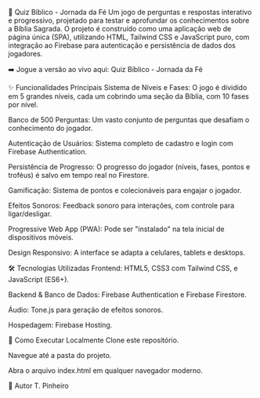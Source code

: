 📖 Quiz Bíblico - Jornada da Fé
Um jogo de perguntas e respostas interativo e progressivo, projetado para testar e aprofundar os conhecimentos sobre a Bíblia Sagrada. O projeto é construído como uma aplicação web de página única (SPA), utilizando HTML, Tailwind CSS e JavaScript puro, com integração ao Firebase para autenticação e persistência de dados dos jogadores.

➡️ Jogue a versão ao vivo aqui: Quiz Bíblico - Jornada da Fé

✨ Funcionalidades Principais
Sistema de Níveis e Fases: O jogo é dividido em 5 grandes níveis, cada um cobrindo uma seção da Bíblia, com 10 fases por nível.

Banco de 500 Perguntas: Um vasto conjunto de perguntas que desafiam o conhecimento do jogador.

Autenticação de Usuários: Sistema completo de cadastro e login com Firebase Authentication.

Persistência de Progresso: O progresso do jogador (níveis, fases, pontos e troféus) é salvo em tempo real no Firestore.

Gamificação: Sistema de pontos e colecionáveis para engajar o jogador.

Efeitos Sonoros: Feedback sonoro para interações, com controle para ligar/desligar.

Progressive Web App (PWA): Pode ser "instalado" na tela inicial de dispositivos móveis.

Design Responsivo: A interface se adapta a celulares, tablets e desktops.

🛠️ Tecnologias Utilizadas
Frontend: HTML5, CSS3 com Tailwind CSS, e JavaScript (ES6+).

Backend & Banco de Dados: Firebase Authentication e Firebase Firestore.

Áudio: Tone.js para geração de efeitos sonoros.

Hospedagem: Firebase Hosting.

🚀 Como Executar Localmente
Clone este repositório.

Navegue até a pasta do projeto.

Abra o arquivo index.html em qualquer navegador moderno.

👤 Autor
T. Pinheiro
